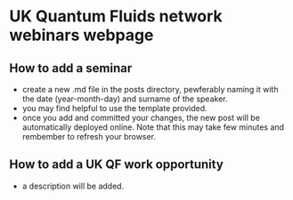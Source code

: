 # UK Quantum Fluids network webinars webpage

## How to add a seminar
- create a new .md file in the posts directory, pewferably naming it with the date (year-month-day) and surname of the speaker.
- you may find helpful to use the template provided.
- once you add and committed your changes, the new post will be automatically deployed online. Note that this may take few minutes and rembember to refresh your browser. 

## How to add a UK QF work opportunity
- a description will be added.


